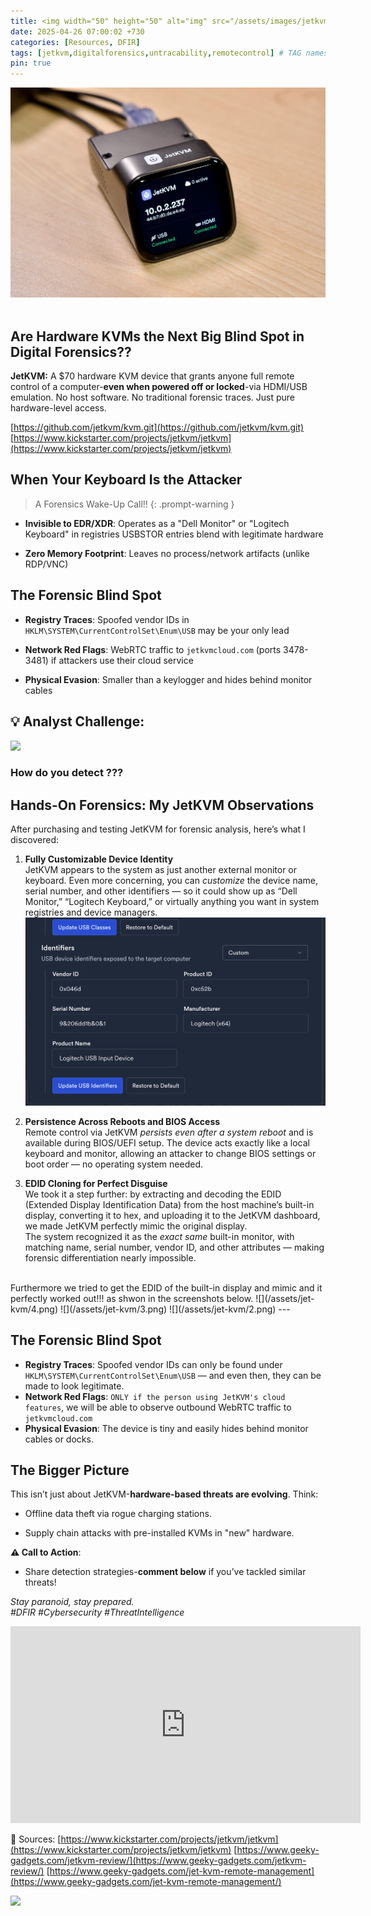 ```yaml
---
title: <img width="50" height="50" alt="img" src="/assets/images/jetkvm-running-3176336578.jpeg"> The Invisible Insider!
date: 2025-04-26 07:00:02 +730
categories: [Resources, DFIR]
tags: [jetkvm,digitalforensics,untracability,remotecontrol] # TAG names should always be lowercase
pin: true
---
```



![jet KVM](/assets/images/jetkvm-running-3176336578.jpeg)
<br><br>

## Are Hardware KVMs the Next Big Blind Spot in Digital Forensics??

**JetKVM:** A $70 hardware KVM device that grants anyone full remote control of a computer-**even when powered off or locked**-via HDMI/USB emulation. No host software. No traditional forensic traces. Just pure hardware-level access.

[https://github.com/jetkvm/kvm.git](https://github.com/jetkvm/kvm.git) <br>
[https://www.kickstarter.com/projects/jetkvm/jetkvm](https://www.kickstarter.com/projects/jetkvm/jetkvm)

## When Your Keyboard Is the Attacker 

>  A Forensics Wake-Up Call!!
{: .prompt-warning }


-   **Invisible to EDR/XDR**: Operates as a "Dell Monitor" or "Logitech Keyboard" in registries USBSTOR entries blend with legitimate hardware
       
-   **Zero Memory Footprint**: Leaves no process/network artifacts (unlike RDP/VNC)
    

## **The Forensic Blind Spot**

-   **Registry Traces**: Spoofed vendor IDs in `HKLM\SYSTEM\CurrentControlSet\Enum\USB` may be your only lead
-   **Network Red Flags**: WebRTC traffic to `jetkvmcloud.com` (ports 3478-3481) if attackers use their cloud service

-   **Physical Evasion**: Smaller than a keylogger and hides behind monitor cables
    

## **💡 Analyst Challenge**:
![](https://media.giphy.com/media/v1.Y2lkPTc5MGI3NjExZHNmMmFkbTIwenk2NXBmZW54NGZ3ZDg3a2Fwbnk4cTNvMHM0cjJsbSZlcD12MV9naWZzX3NlYXJjaCZjdD1n/ywHP9r7U2xL62bmCur/giphy.gif)
### How do you detect ???


## **Hands-On Forensics: My JetKVM Observations**

After purchasing and testing JetKVM for forensic analysis, here’s what I discovered:

1. **Fully Customizable Device Identity**  
   JetKVM appears to the system as just another external monitor or keyboard. Even more concerning, you can *customize* the device name, serial number, and other identifiers — so it could show up as “Dell Monitor,” “Logitech Keyboard,” or virtually anything you want in system registries and device managers.
![Customizable Device Identity](/assets/jet-kvm/1.png)<br>
2. **Persistence Across Reboots and BIOS Access**  
   Remote control via JetKVM *persists even after a system reboot* and is available during BIOS/UEFI setup. The device acts exactly like a local keyboard and monitor, allowing an attacker to change BIOS settings or boot order — no operating system needed.

3. **EDID Cloning for Perfect Disguise**  
   We took it a step further: by extracting and decoding the EDID (Extended Display Identification Data) from the host machine’s built-in display, converting it to hex, and uploading it to the JetKVM dashboard, we made JetKVM perfectly mimic the original display.  
   The system recognized it as the *exact same* built-in monitor, with matching name, serial number, vendor ID, and other attributes — making forensic differentiation nearly impossible.
<br>
   Furthermore we tried to get the EDID of the built-in display and mimic and it perfectly worked out!!! as shwon in the screenshots below. 
   ![](/assets/jet-kvm/4.png)
   ![](/assets/jet-kvm/3.png)
   ![](/assets/jet-kvm/2.png)
---

## **The Forensic Blind Spot**

- **Registry Traces**: Spoofed vendor IDs can only be found under `HKLM\SYSTEM\CurrentControlSet\Enum\USB` — and even then, they can be made to look legitimate.
- **Network Red Flags**: `ONLY if the person using JetKVM's cloud features`, we will be able to  observe outbound WebRTC traffic to `jetkvmcloud.com` 
- **Physical Evasion**: The device is tiny  and easily hides behind monitor cables or docks.

    

## **The Bigger Picture**

This isn’t just about JetKVM-**hardware-based threats are evolving**. Think:

-   Offline data theft via rogue charging stations.
    
-   Supply chain attacks with pre-installed KVMs in "new" hardware.
    

**⚠️ Call to Action**:
    
-   Share detection strategies-**comment below** if you’ve tackled similar threats!
    

_Stay paranoid, stay prepared._  
_#DFIR #Cybersecurity #ThreatIntelligence_

<iframe width="560" height="315" src="https://www.youtube.com/embed/XqhGHcIXvyI?si=sCdSWbO4leoa1r8s" title="YouTube video player" frameborder="0" allow="accelerometer; autoplay; clipboard-write; encrypted-media; gyroscope; picture-in-picture; web-share" referrerpolicy="strict-origin-when-cross-origin" allowfullscreen></iframe>

🔗 Sources: 
[https://www.kickstarter.com/projects/jetkvm/jetkvm](https://www.kickstarter.com/projects/jetkvm/jetkvm)
[https://www.geeky-gadgets.com/jetkvm-review/](https://www.geeky-gadgets.com/jetkvm-review/)
[https://www.geeky-gadgets.com/jet-kvm-remote-management](https://www.geeky-gadgets.com/jet-kvm-remote-management/)


![](https://media.giphy.com/media/DAtJCG1t3im1G/giphy.gif)
